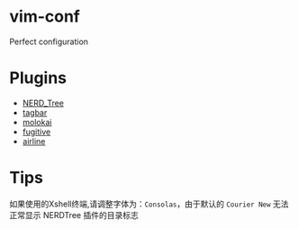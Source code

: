 # vim-conf
Perfect configuration

# Plugins
* [NERD_Tree](https://github.com/scrooloose/nerdtree)
* [tagbar](https://github.com/majutsushi/tagbar/tree/70fix)
* [molokai](https://github.com/tomasr/molokai)
* [fugitive](https://github.com/vim-airline/vim-airline)
* [airline](https://github.com/vim-airline/vim-airline/)

# Tips
如果使用的Xshell终端,请调整字体为：`Consolas`，由于默认的 `Courier New` 无法正常显示 NERDTree 插件的目录标志

